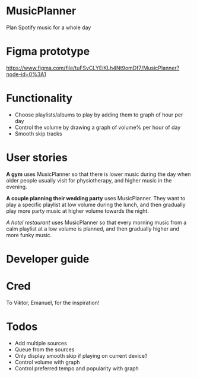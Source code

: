# MusicPlanner 
Plan Spotify music for a whole day

# Figma prototype
https://www.figma.com/file/tuFSvCLYEiKLh4Nt9omDf7/MusicPlanner?node-id=0%3A1

# Functionality
* Choose playlists/albums to play by adding them to graph of hour per day
* Control the volume by drawing a graph of volume% per hour of day
* Smooth skip tracks

# User stories
**A gym** uses MusicPlanner so that there is lower music during the day when older people usually visit for physiotherapy, and higher music in the evening.  

**A couple planning their wedding party** uses MusicPlanner. They want to play a specific playlist at low volume during the lunch, and then gradually play more party music at higher volume towards the night.  

*A hotel restaurant* uses MusicPlanner so that every morning music from a calm playlist at a low volume is planned, and then gradually higher and more funky music. 

# Developer guide

# Cred
To Viktor, Emanuel, for the inspiration!

# Todos
* Add multiple sources
* Queue from the sources
* Only display smooth skip if playing on current device?
* Control volume with graph
* Control preferred tempo and popularity with graph 
